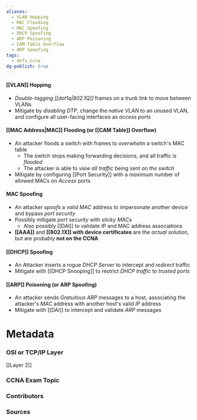 ```yaml
---
aliases:
  - VLAN Hopping
  - MAC Flooding
  - MAC Spoofing
  - DHCP Spoofing
  - ARP Poisoning
  - CAM Table Overflow
  - ARP Spoofing
tags:
  - defs_ccna
dg-publish: true
---
```

#### [[VLAN]] Hopping
- *Double-tagging [[dot1q|802.1Q]]* frames on a *trunk* link to move between VLANs
- Mitigate by *disabling DTP*, change the *native VLAN* to an unused VLAN, and configure all user-facing interfaces as *access ports*

#### [[MAC Address|MAC]] Flooding (or [[CAM Table]] Overflow)
- An attacker floods a switch with frames to *overwhelm* a switch's MAC table
	- The switch stops making forwarding decisions, and all traffic is *flooded*
	- The attacker is able to *view all traffic* being sent *on the switch*
- Mitigate by configuring [[Port Security]] with a *maximum* number of allowed MACs on *Access* ports

#### MAC Spoofing
- An attacker *spoofs* a *valid MAC* address to impersonate another device and bypass *port security*
- Possibly mitigate *port security* with *sticky MACs*
	- Also possibly [[DAI]] to validate IP and MAC address associations
- **[[AAA]]** and **[[802.1X]] with device certificates** are the *actual solution*, but are probably **not on the CCNA**

#### [[DHCP]] Spoofing
- An Attacker inserts a rogue *DHCP Server* to intercept and *redirect* traffic
- Mitigate with [[DHCP Snooping]] to restrict *DHCP traffic* to *trusted ports*

#### [[ARP]] Poisoning (or ARP Spoofing)
- An attacker sends *Gratuitous ARP* messages to a host, associating the attacker's *MAC* address with another host's valid *IP* address
- Mitigate with [[DAI]] to intercept and validate *ARP* messages



# Metadata
### OSI or TCP/IP Layer
[[Layer 2]]

### CCNA Exam Topic

### Contributors

### Sources
